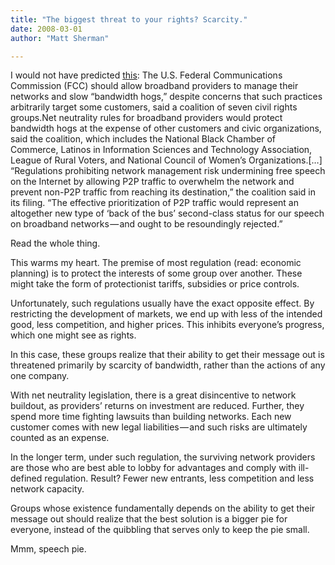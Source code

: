 ```yaml
---
title: "The biggest threat to your rights? Scarcity."
date: 2008-03-01
author: "Matt Sherman"

---
```


I would not have predicted [this](http://www.infoworld.com/article/08/02/29/Civil-rights-groups-FCC-should-allow-network-management_1.html):
The U.S. Federal Communications Commission (FCC) should allow broadband providers to manage their networks and slow “bandwidth hogs,” despite concerns that such practices arbitrarily target some customers, said a coalition of seven civil rights groups.Net neutrality rules for broadband providers would protect bandwidth hogs at the expense of other customers and civic organizations, said the coalition, which includes the National Black Chamber of Commerce, Latinos in Information Sciences and Technology Association, League of Rural Voters, and National Council of Women’s Organizations.[…] “Regulations prohibiting network management risk undermining free speech on the Internet by allowing P2P traffic to overwhelm the network and prevent non-P2P traffic from reaching its destination,” the coalition said in its filing. “The effective prioritization of P2P traffic would represent an altogether new type of ‘back of the bus’ second-class status for our speech on broadband networks — and ought to be resoundingly rejected.”

Read the whole thing.

This warms my heart. The premise of most regulation (read: economic planning) is to protect the interests of some group over another. These might take the form of protectionist tariffs, subsidies or price controls.

Unfortunately, such regulations usually have the exact opposite effect. By restricting the development of markets, we end up with less of the intended good, less competition, and higher prices. This inhibits everyone’s progress, which one might see as rights.

In this case, these groups realize that their ability to get their message out is threatened primarily by scarcity of bandwidth, rather than the actions of any one company.

With net neutrality legislation, there is a great disincentive to network buildout, as providers’ returns on investment are reduced. Further, they spend more time fighting lawsuits than building networks. Each new customer comes with new legal liabilities — and such risks are ultimately counted as an expense.

In the longer term, under such regulation, the surviving network providers are those who are best able to lobby for advantages and comply with ill-defined regulation. Result? Fewer new entrants, less competition and less network capacity.

Groups whose existence fundamentally depends on the ability to get their message out should realize that the best solution is a bigger pie for everyone, instead of the quibbling that serves only to keep the pie small.

Mmm, speech pie.
